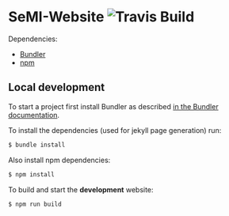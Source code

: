 # SeMI-Website ![Travis Build](https://travis-ci.org/SeMI-network/semi-website.svg?branch=master "Logo Travis Build")

Dependencies:
- [Bundler](https://bundler.io/)
- [npm](https://www.npmjs.com/)

## Local development

To start a project first install Bundler as described [in the Bundler documentation](https://bundler.io/).

To install the dependencies (used for jekyll page generation) run: 

```bash
$ bundle install
``` 

Also install npm dependencies:

```bash
$ npm install
```

To build and start the **development** website:

```bash
$ npm run build
```
